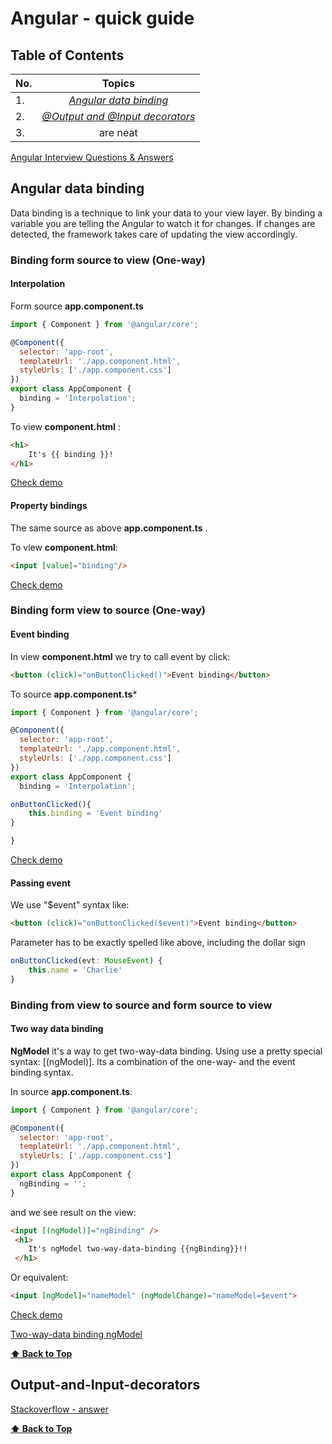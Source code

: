 # Angular - quick guide

## Table of Contents

| No.        | Topics           | 
| ------------- |:-------------:|
| 1.     | [*Angular data binding*](#angular-data-binding) 		|
| 2.   | [*@Output and @Input decorators*](#output-and-input-decorators)      |
| 3. | are neat      |

[Angular Interview Questions & Answers](https://github.com/sudheerj/angular-interview-questions/blob/master/README.md?fbclid=IwAR2dDlNyYtdbvcl4_k-rQOX_xgjiKk0ehxr_0F7xGriCveEw8mBLejWCpNI#table-of-contents)

## Angular data binding

Data binding is a technique to link your data to your view layer. By binding a variable you are telling the Angular to watch it for changes. If changes are detected, the framework takes care of updating the view accordingly.

### Binding form source to view (One-way)


#### Interpolation

Form source **app.component.ts**
```javascript
import { Component } from '@angular/core';

@Component({
  selector: 'app-root',
  templateUrl: './app.component.html',
  styleUrls: ['./app.component.css']
})
export class AppComponent {
  binding = 'Interpolation';
}
````

To view **component.html** :
```html
<h1>
    It's {{ binding }}!
</h1>
```

[Check demo](https://stackblitz.com/edit/angular-tequf) 


#### Property bindings

The same source as above **app.component.ts** .

To view **component.html**:
```html
<input [value]="binding"/>
```
[Check demo](https://stackblitz.com/edit/angular-tequf) 


### Binding form view to source (One-way)

#### Event binding

In view **component.html** we try to call event by click:
```html
<button (click)="onButtonClicked()">Event binding</button>
```
To source **app.component.ts***
```javascript
import { Component } from '@angular/core';

@Component({
  selector: 'app-root',
  templateUrl: './app.component.html',
  styleUrls: ['./app.component.css']
})
export class AppComponent {
  binding = 'Interpolation';

onButtonClicked(){
	this.binding = 'Event binding'
}

}
```
[Check demo](https://stackblitz.com/edit/angular-tequf) 

#### Passing event

We use "\$event" syntax like:
```html
<button (click)="onButtonClicked($event)">Event binding</button>
```
Parameter has to be exactly spelled like above, including the dollar sign
```javascript
onButtonClicked(evt: MouseEvent) {
    this.name = 'Charlie'
}
```

### Binding from view to source and form source to view 

#### Two way data binding

**NgModel** it's a way to get two-way-data binding. Using use a pretty special syntax: [(ngModel)]. Its a combination of the one-way- and the event binding syntax.

In source **app.component.ts**:
```javascript
import { Component } from '@angular/core';

@Component({
  selector: 'app-root',
  templateUrl: './app.component.html',
  styleUrls: ['./app.component.css']
})
export class AppComponent {
  ngBinding = ''; 
}

```
and we see result on the view:
```html
<input [(ngModel)]="ngBinding" />
 <h1>
    It's ngModel two-way-data-binding {{ngBinding}}!!
 </h1>
```

Or equivalent:
```html
<input [ngModel]="nameModel" (ngModelChange)="nameModel=$event">
```
[Check demo](https://stackblitz.com/edit/angular-tequf) 

[Two-way-data binding ngModel](https://www.pluralsight.com/guides/one-and-two-way-data-binding-angular)

**[⬆ Back to Top](#table-of-contents)**

## Output-and-Input-decorators

[Stackoverflow - answer](https://stackoverflow.com/questions/37965647/hostbinding-and-hostlistener-what-do-they-do-and-what-are-they-for)

**[⬆ Back to Top](#table-of-contents)**
